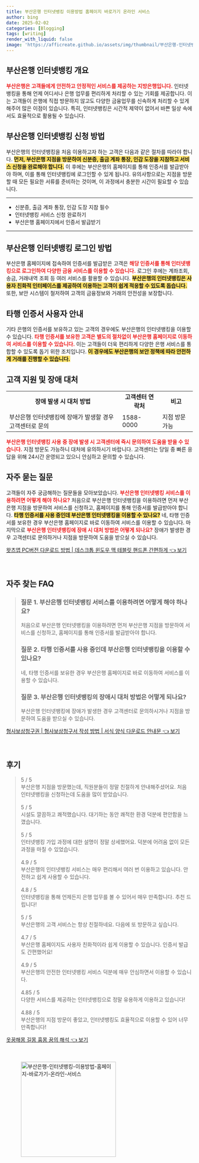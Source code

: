 ```yaml
---
title: 부산은행 인터넷뱅킹 이용방법 홈페이지 바로가기 온라인 서비스
author: bing
date: 2025-02-02
categories: [Blogging]
tags: [writing]
render_with_liquid: false
image: 'https://afficreate.github.io/assets/img/thumbnail/부산은행-인터넷뱅킹-이용방법-홈페이지-바로가기-온라인-서비스.webp'
---
```



<h2 id='부산은행_인터넷뱅킹_개요'>부산은행 인터넷뱅킹 개요</h2>

<p><b><span style="color: #ee2323;">부산은행은 고객들에게 안전하고 안정적인 서비스를 제공하는 지방은행입니다.</span></b> 인터넷뱅킹을 통해 언제 어디서나 은행 업무를 편리하게 처리할 수 있는 기회를 제공합니다. 이는 고객들이 은행에 직접 방문하지 않고도 다양한 금융업무를 신속하게 처리할 수 있게 해주어 많은 이점이 있습니다. 특히, 인터넷뱅킹은 시간적 제약이 없어서 바쁜 일상 속에서도 효율적으로 활용될 수 있습니다.</p>

<h2 id='부산은행_인터넷뱅킹_신청방법'>부산은행 인터넷뱅킹 신청 방법</h2>

<p>부산은행의 인터넷뱅킹을 처음 이용하고자 하는 고객은 다음과 같은 절차를 따라야 합니다. <b><span style="background-color: #ffe066;">먼저, 부산은행 지점을 방문하여 신분증, 출금 계좌 통장, 인감 도장을 지참하고 서비스 신청을 완료해야 합니다.</span></b> 이 후에는 부산은행의 홈페이지를 통해 인증서를 발급받아야 하며, 이를 통해 인터넷뱅킹에 로그인할 수 있게 됩니다. 유의사항으로는 지점을 방문할 때 모든 필요한 서류를 준비하는 것이며, 이 과정에서 충분한 시간이 필요할 수 있습니다.</p>

<hr />

<ul>
    <li>신분증, 출금 계좌 통장, 인감 도장 지참 필수</li>
    <li>인터넷뱅킹 서비스 신청 완료하기</li>
    <li>부산은행 홈페이지에서 인증서 발급받기</li>
</ul>

<hr />

<h2 id='부산은행_인터넷뱅킹_로그인방법'>부산은행 인터넷뱅킹 로그인 방법</h2>

<p>부산은행 홈페이지에 접속하여 인증서를 발급받은 고객은 <b><span style="color: #ee2323;">해당 인증서를 통해 인터넷뱅킹으로 로그인하여 다양한 금융 서비스를 이용할 수 있습니다.</span></b> 로그인 후에는 계좌조회, 송금, 거래내역 조회 등 여러 서비스를 활용할 수 있습니다. <b><span style="background-color: #ffe066;">부산은행의 인터넷뱅킹은 사용자 친화적 인터페이스를 제공하여 이용하는 고객이 쉽게 적응할 수 있도록 돕습니다.</span></b> 또한, 보안 시스템이 철저하여 고객의 금융정보와 거래의 안전성을 보장합니다.</p>

<h2 id='타행_인증서_사용자_안내'>타행 인증서 사용자 안내</h2>

<p>기타 은행의 인증서를 보유하고 있는 고객의 경우에도 부산은행의 인터넷뱅킹을 이용할 수 있습니다. <b><span style="color: #ee2323;">타행 인증서를 보유한 고객은 별도의 절차없이 부산은행 홈페이지로 이동하여 서비스를 이용할 수 있습니다.</span></b> 이는 고객들이 더욱 편리하게 다양한 은행 서비스를 통합할 수 있도록 돕기 위한 조치입니다. <b><span style="background-color: #ffe066;">이 경우에도 부산은행의 보안 정책에 따라 안전하게 거래를 진행할 수 있습니다.</span></b></p>

<h2 id='고객지원_및_장애대처'>고객 지원 및 장애 대처</h2>

<table>
    <tr>
        <td style="text-align: center; height: 17px;"><b>장애 발생 시 대처 방법</b></td>
        <td style="text-align: center; height: 17px;"><b>고객센터 연락처</b></td>
        <td style="text-align: center; height: 17px;"><b>비고</b></td>
    </tr>
    <tr>
        <td>부산은행 인터넷뱅킹에 장애가 발생할 경우 고객센터로 문의</td>
        <td>1588-0000</td>
        <td>지점 방문 가능</td>
    </tr>
</table>

<p><b><span style="color: #ee2323;">부산은행 인터넷뱅킹 사용 중 장애 발생 시 고객센터에 즉시 문의하여 도움을 받을 수 있습니다.</span></b> 지점 방문도 가능하니 대처에 유의하시기 바랍니다. 고객센터는 당일 중 빠른 응답을 위해 24시간 운영되고 있으니 안심하고 문의할 수 있습니다.</p>

<h2 id='자주_묻는_질문'>자주 묻는 질문</h2>

<p>고객들이 자주 궁금해하는 질문들을 모아보았습니다. <b><span style="color: #ee2323;">부산은행 인터넷뱅킹 서비스를 이용하려면 어떻게 해야 하나요?</span></b> 처음으로 부산은행 인터넷뱅킹을 이용하려면 먼저 부산은행 지점을 방문하여 서비스를 신청하고, 홈페이지를 통해 인증서를 발급받아야 합니다. <b><span style="background-color: #ffe066;">타행 인증서를 사용 중인데 부산은행 인터넷뱅킹을 이용할 수 있나요?</span></b> 네, 타행 인증서를 보유한 경우 부산은행 홈페이지로 바로 이동하여 서비스를 이용할 수 있습니다. 마지막으로 <b><span style="color: #ee2323;">부산은행 인터넷뱅킹에 장애 시 대처 방법은 어떻게 되나요?</span></b> 장애가 발생한 경우 고객센터로 문의하거나 지점을 방문하여 도움을 받으실 수 있습니다.</p>


<p><a class="click-button" title="왓츠앱 PC버전 다운로드 방법 | 데스크톱 윈도우 맥 테블릿 핸드폰 간편하게" href="https://afficreate.github.io/posts/%EC%99%93%EC%B8%A0%EC%95%B1-PC%EB%B2%84%EC%A0%84-%EB%8B%A4%EC%9A%B4%EB%A1%9C%EB%93%9C-%EB%B0%A9%EB%B2%95-%EB%8D%B0%EC%8A%A4%ED%81%AC%ED%86%B1-%EC%9C%88%EB%8F%84%EC%9A%B0-%EB%A7%A5-%ED%85%8C%EB%B8%94%EB%A6%BF-%ED%95%B8%EB%93%9C%ED%8F%B0-%EA%B0%84%ED%8E%B8%ED%95%98%EA%B2%8C/" rel="dofollow">왓츠앱 PC버전 다운로드 방법 | 데스크톱 윈도우 맥 테블릿 핸드폰 간편하게 👈 보기</a></p><br>
<h2 id='자주_찾는_FAQ'>자주 찾는 FAQ</h2>
<div itemscope="" itemtype="https://schema.org/FAQPage"> 
<blockquote> 
<div itemscope="" itemprop="mainEntity" itemtype="https://schema.org/Question"> 
<h3 itemprop="name">질문 1. 부산은행 인터넷뱅킹 서비스를 이용하려면 어떻게 해야 하나요?</h3> 
<div itemscope="" itemprop="acceptedAnswer" itemtype="https://schema.org/Answer"> 
<span itemprop="text"> <p>처음으로 부산은행 인터넷뱅킹을 이용하려면 먼저 부산은행 지점을 방문하여 서비스를 신청하고, 홈페이지를 통해 인증서를 발급받아야 합니다.</p> </span> 
</div> 
</div> 
<div itemscope="" itemprop="mainEntity" itemtype="https://schema.org/Question"> 
<h3 itemprop="name">질문 2. 타행 인증서를 사용 중인데 부산은행 인터넷뱅킹을 이용할 수 있나요?</h3> 
<div itemscope="" itemprop="acceptedAnswer" itemtype="https://schema.org/Answer"> 
<span itemprop="text"> <p>네, 타행 인증서를 보유한 경우 부산은행 홈페이지로 바로 이동하여 서비스를 이용할 수 있습니다.</p> </span> 
</div> 
</div> 
<div itemscope="" itemprop="mainEntity" itemtype="https://schema.org/Question"> 
<h3 itemprop="name">질문 3. 부산은행 인터넷뱅킹의 장애시 대처 방법은 어떻게 되나요?</h3> 
<div itemscope="" itemprop="acceptedAnswer" itemtype="https://schema.org/Answer"> 
<span itemprop="text"> <p>부산은행 인터넷뱅킹에 장애가 발생한 경우 고객센터로 문의하시거나 지점을 방문하여 도움을 받으실 수 있습니다.</p> </span> 
</div> 
</div> 
</blockquote> 
</div>
<p><a class="click-button" title="형사보상청구권 | 형사보상청구서 작성 방법 | 서식 양식 다운로드 안내문" href="https://afficreate.github.io/posts/%ED%98%95%EC%82%AC%EB%B3%B4%EC%83%81%EC%B2%AD%EA%B5%AC%EA%B6%8C-%ED%98%95%EC%82%AC%EB%B3%B4%EC%83%81%EC%B2%AD%EA%B5%AC%EC%84%9C-%EC%9E%91%EC%84%B1-%EB%B0%A9%EB%B2%95-%EC%84%9C%EC%8B%9D-%EC%96%91%EC%8B%9D-%EB%8B%A4%EC%9A%B4%EB%A1%9C%EB%93%9C-%EC%95%88%EB%82%B4%EB%AC%B8/" rel="dofollow">형사보상청구권 | 형사보상청구서 작성 방법 | 서식 양식 다운로드 안내문 👈 보기</a></p><br>
<h2 id='후기'>후기</h2>
<div itemscope itemtype="https://schema.org/Product">
  <blockquote>
  <div itemprop="review" itemscope itemtype="https://schema.org/Review">
      <div itemprop="reviewRating" itemscope itemtype="https://schema.org/Rating"> <span itemprop="ratingValue">5</span> / <span itemprop="bestRating">5</span> </div>
      <span itemprop="reviewBody">부산은행 지점을 방문했는데, 직원분들이 정말 친절하게 안내해주셨어요. 처음 인터넷뱅킹을 신청하는데 도움을 많이 받았습니다.</span>
  </div>
  <br>
  <div itemprop="review" itemscope itemtype="https://schema.org/Review">
      <div itemprop="reviewRating" itemscope itemtype="https://schema.org/Rating"> <span itemprop="ratingValue">5</span> / <span itemprop="bestRating">5</span> </div>
      <span itemprop="reviewBody">시설도 깔끔하고 쾌적했습니다. 대기하는 동안 쾌적한 환경 덕분에 편안함을 느꼈습니다.</span>
  </div>
  <br>
  <div itemprop="review" itemscope itemtype="https://schema.org/Review">
      <div itemprop="reviewRating" itemscope itemtype="https://schema.org/Rating"> <span itemprop="ratingValue">5</span> / <span itemprop="bestRating">5</span> </div>
      <span itemprop="reviewBody">인터넷뱅킹 가입 과정에 대한 설명이 정말 상세했어요. 덕분에 어려움 없이 모든 과정을 마칠 수 있었습니다.</span>
  </div>
  <br>
  <div itemprop="review" itemscope itemtype="https://schema.org/Review">
      <div itemprop="reviewRating" itemscope itemtype="https://schema.org/Rating"> <span itemprop="ratingValue">4.9</span> / <span itemprop="bestRating">5</span> </div>
      <span itemprop="reviewBody">부산은행의 인터넷뱅킹 서비스는 매우 편리해서 여러 번 이용하고 있습니다. 안전하고 쉽게 사용할 수 있습니다.</span>
  </div>
  <br>
  <div itemprop="review" itemscope itemtype="https://schema.org/Review">
      <div itemprop="reviewRating" itemscope itemtype="https://schema.org/Rating"> <span itemprop="ratingValue">4.8</span> / <span itemprop="bestRating">5</span> </div>
      <span itemprop="reviewBody">인터넷뱅킹을 통해 언제든지 은행 업무를 볼 수 있어서 매우 만족합니다. 추천 드립니다!</span>
  </div>
  <br>
  <div itemprop="review" itemscope itemtype="https://schema.org/Review">
      <div itemprop="reviewRating" itemscope itemtype="https://schema.org/Rating"> <span itemprop="ratingValue">5</span> / <span itemprop="bestRating">5</span> </div>
      <span itemprop="reviewBody">부산은행의 고객 서비스는 항상 친절하네요. 다음에 또 방문하고 싶습니다.</span>
  </div>
  <br>
  <div itemprop="review" itemscope itemtype="https://schema.org/Review">
      <div itemprop="reviewRating" itemscope itemtype="https://schema.org/Rating"> <span itemprop="ratingValue">4.7</span> / <span itemprop="bestRating">5</span> </div>
      <span itemprop="reviewBody">부산은행 홈페이지도 사용자 친화적이라 쉽게 이용할 수 있습니다. 인증서 발급도 간편했어요!</span>
  </div>
  <br>
  <div itemprop="review" itemscope itemtype="https://schema.org/Review">
      <div itemprop="reviewRating" itemscope itemtype="https://schema.org/Rating"> <span itemprop="ratingValue">4.9</span> / <span itemprop="bestRating">5</span> </div>
      <span itemprop="reviewBody">부산은행의 안전한 인터넷뱅킹 서비스 덕분에 매우 안심하면서 이용할 수 있습니다.</span>
  </div>
  <br>
  <div itemprop="review" itemscope itemtype="https://schema.org/Review">
      <div itemprop="reviewRating" itemscope itemtype="https://schema.org/Rating"> <span itemprop="ratingValue">4.85</span> / <span itemprop="bestRating">5</span> </div>
      <span itemprop="reviewBody">다양한 서비스를 제공하는 인터넷뱅킹으로 정말 유용하게 이용하고 있습니다!</span>
  </div>
  <br>
  <div itemprop="review" itemscope itemtype="https://schema.org/Review">
      <div itemprop="reviewRating" itemscope itemtype="https://schema.org/Rating"> <span itemprop="ratingValue">4.88</span> / <span itemprop="bestRating">5</span> </div>
      <span itemprop="reviewBody">부산은행의 지점 방문이 좋았고, 인터넷뱅킹도 효율적으로 이용할 수 있어 너무 만족합니다!</span>
  </div>
  </blockquote>
</div>
<p><a class="click-button" title="옷꿈해몽 길몽 흉몽 꿈의 해석" href="https://afficreate.github.io/posts/%EC%98%B7%EA%BF%88%ED%95%B4%EB%AA%BD-%EA%B8%B8%EB%AA%BD-%ED%9D%89%EB%AA%BD-%EA%BF%88%EC%9D%98-%ED%95%B4%EC%84%9D/" rel="dofollow">옷꿈해몽 길몽 흉몽 꿈의 해석 👈 보기</a></p><br>
<figure class="image"><img src="https://afficreate.github.io/assets/img/thumbnail/부산은행-인터넷뱅킹-이용방법-홈페이지-바로가기-온라인-서비스.webp" alt="부산은행-인터넷뱅킹-이용방법-홈페이지-바로가기-온라인-서비스" width="256" height="256"></figure>